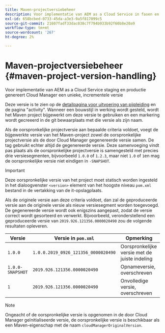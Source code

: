 ```yaml
---
title: Maven-projectversiebeheer
description: Voor implementatie van AEM as a Cloud Service in fasen en productie genereert Cloud Manager een unieke, incrementele versie.
exl-id: 658bcbed-0733-45da-a3e3-9a5f817099c5
source-git-commit: 21607fadf33dac038c7f794b933b92f60b8e20a9
workflow-type: tm+mt
source-wordcount: '267'
ht-degree: 2%

---
```



# Maven-projectversiebeheer {#maven-project-version-handling}

Voor implementatie van AEM as a Cloud Service staging en productie genereert Cloud Manager een unieke, incrementele versie

Deze versie is te zien op de [detailpagina voor uitvoering van pijpleiding](/help/implementing/cloud-manager/configuring-pipelines/managing-pipelines.md#view-details) en de pagina &quot;activity&quot;. Wanneer een bouwstijl in werking wordt gesteld, wordt het Maven project bijgewerkt om deze versie te gebruiken en een markering wordt gecreeerd in de git bewaarplaats met die versie als zijn naam.

Als de oorspronkelijke projectversie aan bepaalde criteria voldoet, voegt de bijgewerkte versie van het Maven-project zowel de oorspronkelijke projectversie als de door Cloud Manager gegenereerde versie samen. De tag gebruikt echter altijd de gegenereerde versie. Deze samenvoeging vindt pas plaats als de oorspronkelijke projectversie is samengesteld met precies drie versiesegmenten, bijvoorbeeld `1.0.0` of `1.2.3`, maar niet `1.0` of `1`en mag de oorspronkelijke versie niet eindigen in `-SNAPSHOT`.

>[!IMPORTANT]
>
>Deze oorspronkelijke versie van het project moet statisch worden ingesteld in het dialoogvenster `<version>` element van het hoogste niveau `pom.xml` bestand in de vertakking van de it-opslagplaats.

Als de originele versie aan deze criteria voldoet, dan zal de geproduceerde versie aan de originele versie als nieuw versiesegment worden toegevoegd. De gegenereerde versie wordt ook enigszins aangepast, zodat de versie correct wordt gesorteerd en verwerkt. Bijvoorbeeld, veronderstellend een geproduceerde versie van `2019.926.121356.0000020490` zou de volgende resultaten opleveren.

| Versie | Versie in `pom.xml` | Opmerking |
|---|---|---|
| `1.0.0` | `1.0.0.2019_0926_121356_0000020490` | Oorspronkelijke versie met de juiste indeling |
| `1.0.0-SNAPSHOT` | `2019.926.121356.0000020490` | Opnameversie, overschreven |
| `1` | `2019.926.121356.0000020490` | Onvolledige versie, overschreven |

>[!NOTE]
>
>Ongeacht of de oorspronkelijke versie is opgenomen in de door Cloud Manager geïnitialiseerde versie, de oorspronkelijke versie is beschikbaar als een Maven-eigenschap met de naam `cloudManagerOriginalVersion`.
